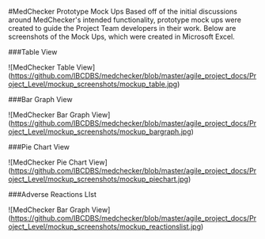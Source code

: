 #MedChecker Prototype Mock Ups
Based off of the initial discussions around MedChecker's intended functionality, prototype mock ups were created to guide the Project Team developers in their work. Below are screenshots of the Mock Ups, which were created in Microsoft Excel.

###Table View

![MedChecker Table View]
(https://github.com/IBCDBS/medchecker/blob/master/agile_project_docs/Project_Level/mockup_screenshots/mockup_table.jpg)

###Bar Graph View

![MedChecker Bar Graph View]
(https://github.com/IBCDBS/medchecker/blob/master/agile_project_docs/Project_Level/mockup_screenshots/mockup_bargraph.jpg)

###Pie Chart View

![MedChecker Pie Chart View]
(https://github.com/IBCDBS/medchecker/blob/master/agile_project_docs/Project_Level/mockup_screenshots/mockup_piechart.jpg)

###Adverse Reactions LIst

![MedChecker Bar Graph View]
(https://github.com/IBCDBS/medchecker/blob/master/agile_project_docs/Project_Level/mockup_screenshots/mockup_reactionslist.jpg)